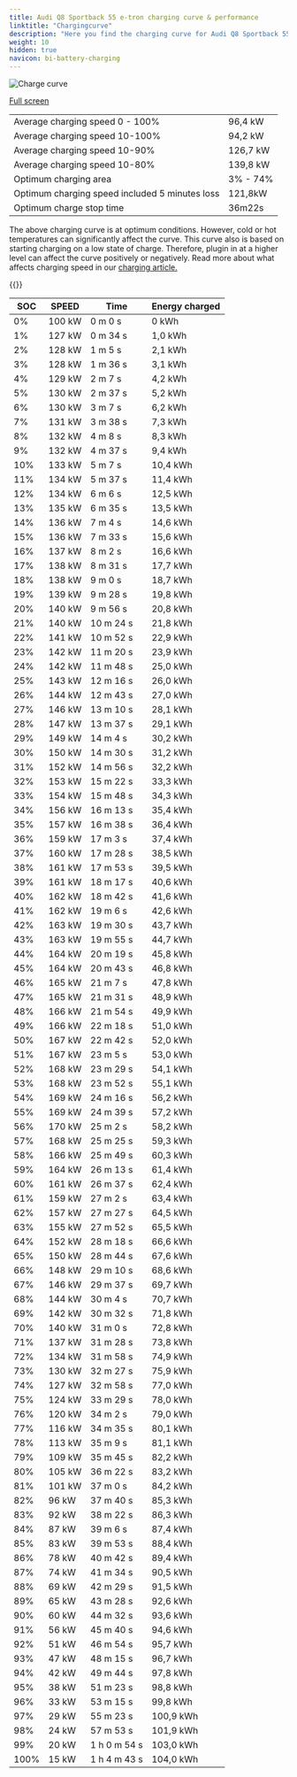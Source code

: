 ```yaml
---
title: Audi Q8 Sportback 55 e-tron charging curve & performance
linktitle: "Chargingcurve"
description: "Here you find the charging curve for Audi Q8 Sportback 55 e-tron. "
weight: 10
hidden: true
navicon: bi-battery-charging
---
```

<!-- markdownlint-disable MD033 -->
<img src="../chargingcurve.svg" alt="Charge curve" class="img-fluid">

[Full screen](../chargingcurve.svg)


<table class="table table-striped">
<tbody>
<tr>
<td>Average charging speed 0 - 100% </td><td>96,4 kW</td>
</tr>
<tr>
<td>Average charging speed 10-100% </td><td>94,2 kW</td>
</tr>
<tr>
<td>Average charging speed 10-90% </td><td>126,7 kW</td>
</tr>
<tr>
<td>Average charging speed 10-80% </td><td>139,8 kW</td>
</tr>
<tr>
<td>Optimum charging area</td><td>3% - 74%</td>
</tr>
<tr>
<td>Optimum charging speed included 5 minutes loss</td><td>121,8kW</td>
</tr>
<tr>
<td>Optimum charge stop time </td><td>36m22s</td>
</tr>
</tbody>
</table>


The above charging curve is at optimum conditions. However, cold or hot temperatures can significantly affect the curve. This curve also is based on starting charging on a low state of charge. Therefore, plugin in at a higher level can affect the curve positively or negatively. Read more about what affects charging speed in our [charging article.](../../../../../technology/battery/charging/) 


{{<evkxdisplayaddarticle />}}
<table class="table table-striped">
<thead>
<tr><th>SOC</th><th>SPEED</th><th>Time</th><th>Energy charged</th></tr>
</thead>
<tbody>
<tr>
<td>0%</td><td>100 kW</td><td> 0 m 0 s </td><td>0 kWh </td>
</tr>
<tr>
<td>1%</td><td>127 kW</td><td> 0 m 34 s </td><td>1,0 kWh </td>
</tr>
<tr>
<td>2%</td><td>128 kW</td><td> 1 m 5 s </td><td>2,1 kWh </td>
</tr>
<tr>
<td>3%</td><td>128 kW</td><td> 1 m 36 s </td><td>3,1 kWh </td>
</tr>
<tr>
<td>4%</td><td>129 kW</td><td> 2 m 7 s </td><td>4,2 kWh </td>
</tr>
<tr>
<td>5%</td><td>130 kW</td><td> 2 m 37 s </td><td>5,2 kWh </td>
</tr>
<tr>
<td>6%</td><td>130 kW</td><td> 3 m 7 s </td><td>6,2 kWh </td>
</tr>
<tr>
<td>7%</td><td>131 kW</td><td> 3 m 38 s </td><td>7,3 kWh </td>
</tr>
<tr>
<td>8%</td><td>132 kW</td><td> 4 m 8 s </td><td>8,3 kWh </td>
</tr>
<tr>
<td>9%</td><td>132 kW</td><td> 4 m 37 s </td><td>9,4 kWh </td>
</tr>
<tr>
<td>10%</td><td>133 kW</td><td> 5 m 7 s </td><td>10,4 kWh </td>
</tr>
<tr>
<td>11%</td><td>134 kW</td><td> 5 m 37 s </td><td>11,4 kWh </td>
</tr>
<tr>
<td>12%</td><td>134 kW</td><td> 6 m 6 s </td><td>12,5 kWh </td>
</tr>
<tr>
<td>13%</td><td>135 kW</td><td> 6 m 35 s </td><td>13,5 kWh </td>
</tr>
<tr>
<td>14%</td><td>136 kW</td><td> 7 m 4 s </td><td>14,6 kWh </td>
</tr>
<tr>
<td>15%</td><td>136 kW</td><td> 7 m 33 s </td><td>15,6 kWh </td>
</tr>
<tr>
<td>16%</td><td>137 kW</td><td> 8 m 2 s </td><td>16,6 kWh </td>
</tr>
<tr>
<td>17%</td><td>138 kW</td><td> 8 m 31 s </td><td>17,7 kWh </td>
</tr>
<tr>
<td>18%</td><td>138 kW</td><td> 9 m 0 s </td><td>18,7 kWh </td>
</tr>
<tr>
<td>19%</td><td>139 kW</td><td> 9 m 28 s </td><td>19,8 kWh </td>
</tr>
<tr>
<td>20%</td><td>140 kW</td><td> 9 m 56 s </td><td>20,8 kWh </td>
</tr>
<tr>
<td>21%</td><td>140 kW</td><td> 10 m 24 s </td><td>21,8 kWh </td>
</tr>
<tr>
<td>22%</td><td>141 kW</td><td> 10 m 52 s </td><td>22,9 kWh </td>
</tr>
<tr>
<td>23%</td><td>142 kW</td><td> 11 m 20 s </td><td>23,9 kWh </td>
</tr>
<tr>
<td>24%</td><td>142 kW</td><td> 11 m 48 s </td><td>25,0 kWh </td>
</tr>
<tr>
<td>25%</td><td>143 kW</td><td> 12 m 16 s </td><td>26,0 kWh </td>
</tr>
<tr>
<td>26%</td><td>144 kW</td><td> 12 m 43 s </td><td>27,0 kWh </td>
</tr>
<tr>
<td>27%</td><td>146 kW</td><td> 13 m 10 s </td><td>28,1 kWh </td>
</tr>
<tr>
<td>28%</td><td>147 kW</td><td> 13 m 37 s </td><td>29,1 kWh </td>
</tr>
<tr>
<td>29%</td><td>149 kW</td><td> 14 m 4 s </td><td>30,2 kWh </td>
</tr>
<tr>
<td>30%</td><td>150 kW</td><td> 14 m 30 s </td><td>31,2 kWh </td>
</tr>
<tr>
<td>31%</td><td>152 kW</td><td> 14 m 56 s </td><td>32,2 kWh </td>
</tr>
<tr>
<td>32%</td><td>153 kW</td><td> 15 m 22 s </td><td>33,3 kWh </td>
</tr>
<tr>
<td>33%</td><td>154 kW</td><td> 15 m 48 s </td><td>34,3 kWh </td>
</tr>
<tr>
<td>34%</td><td>156 kW</td><td> 16 m 13 s </td><td>35,4 kWh </td>
</tr>
<tr>
<td>35%</td><td>157 kW</td><td> 16 m 38 s </td><td>36,4 kWh </td>
</tr>
<tr>
<td>36%</td><td>159 kW</td><td> 17 m 3 s </td><td>37,4 kWh </td>
</tr>
<tr>
<td>37%</td><td>160 kW</td><td> 17 m 28 s </td><td>38,5 kWh </td>
</tr>
<tr>
<td>38%</td><td>161 kW</td><td> 17 m 53 s </td><td>39,5 kWh </td>
</tr>
<tr>
<td>39%</td><td>161 kW</td><td> 18 m 17 s </td><td>40,6 kWh </td>
</tr>
<tr>
<td>40%</td><td>162 kW</td><td> 18 m 42 s </td><td>41,6 kWh </td>
</tr>
<tr>
<td>41%</td><td>162 kW</td><td> 19 m 6 s </td><td>42,6 kWh </td>
</tr>
<tr>
<td>42%</td><td>163 kW</td><td> 19 m 30 s </td><td>43,7 kWh </td>
</tr>
<tr>
<td>43%</td><td>163 kW</td><td> 19 m 55 s </td><td>44,7 kWh </td>
</tr>
<tr>
<td>44%</td><td>164 kW</td><td> 20 m 19 s </td><td>45,8 kWh </td>
</tr>
<tr>
<td>45%</td><td>164 kW</td><td> 20 m 43 s </td><td>46,8 kWh </td>
</tr>
<tr>
<td>46%</td><td>165 kW</td><td> 21 m 7 s </td><td>47,8 kWh </td>
</tr>
<tr>
<td>47%</td><td>165 kW</td><td> 21 m 31 s </td><td>48,9 kWh </td>
</tr>
<tr>
<td>48%</td><td>166 kW</td><td> 21 m 54 s </td><td>49,9 kWh </td>
</tr>
<tr>
<td>49%</td><td>166 kW</td><td> 22 m 18 s </td><td>51,0 kWh </td>
</tr>
<tr>
<td>50%</td><td>167 kW</td><td> 22 m 42 s </td><td>52,0 kWh </td>
</tr>
<tr>
<td>51%</td><td>167 kW</td><td> 23 m 5 s </td><td>53,0 kWh </td>
</tr>
<tr>
<td>52%</td><td>168 kW</td><td> 23 m 29 s </td><td>54,1 kWh </td>
</tr>
<tr>
<td>53%</td><td>168 kW</td><td> 23 m 52 s </td><td>55,1 kWh </td>
</tr>
<tr>
<td>54%</td><td>169 kW</td><td> 24 m 16 s </td><td>56,2 kWh </td>
</tr>
<tr>
<td>55%</td><td>169 kW</td><td> 24 m 39 s </td><td>57,2 kWh </td>
</tr>
<tr>
<td>56%</td><td>170 kW</td><td> 25 m 2 s </td><td>58,2 kWh </td>
</tr>
<tr>
<td>57%</td><td>168 kW</td><td> 25 m 25 s </td><td>59,3 kWh </td>
</tr>
<tr>
<td>58%</td><td>166 kW</td><td> 25 m 49 s </td><td>60,3 kWh </td>
</tr>
<tr>
<td>59%</td><td>164 kW</td><td> 26 m 13 s </td><td>61,4 kWh </td>
</tr>
<tr>
<td>60%</td><td>161 kW</td><td> 26 m 37 s </td><td>62,4 kWh </td>
</tr>
<tr>
<td>61%</td><td>159 kW</td><td> 27 m 2 s </td><td>63,4 kWh </td>
</tr>
<tr>
<td>62%</td><td>157 kW</td><td> 27 m 27 s </td><td>64,5 kWh </td>
</tr>
<tr>
<td>63%</td><td>155 kW</td><td> 27 m 52 s </td><td>65,5 kWh </td>
</tr>
<tr>
<td>64%</td><td>152 kW</td><td> 28 m 18 s </td><td>66,6 kWh </td>
</tr>
<tr>
<td>65%</td><td>150 kW</td><td> 28 m 44 s </td><td>67,6 kWh </td>
</tr>
<tr>
<td>66%</td><td>148 kW</td><td> 29 m 10 s </td><td>68,6 kWh </td>
</tr>
<tr>
<td>67%</td><td>146 kW</td><td> 29 m 37 s </td><td>69,7 kWh </td>
</tr>
<tr>
<td>68%</td><td>144 kW</td><td> 30 m 4 s </td><td>70,7 kWh </td>
</tr>
<tr>
<td>69%</td><td>142 kW</td><td> 30 m 32 s </td><td>71,8 kWh </td>
</tr>
<tr>
<td>70%</td><td>140 kW</td><td> 31 m 0 s </td><td>72,8 kWh </td>
</tr>
<tr>
<td>71%</td><td>137 kW</td><td> 31 m 28 s </td><td>73,8 kWh </td>
</tr>
<tr>
<td>72%</td><td>134 kW</td><td> 31 m 58 s </td><td>74,9 kWh </td>
</tr>
<tr>
<td>73%</td><td>130 kW</td><td> 32 m 27 s </td><td>75,9 kWh </td>
</tr>
<tr>
<td>74%</td><td>127 kW</td><td> 32 m 58 s </td><td>77,0 kWh </td>
</tr>
<tr>
<td>75%</td><td>124 kW</td><td> 33 m 29 s </td><td>78,0 kWh </td>
</tr>
<tr>
<td>76%</td><td>120 kW</td><td> 34 m 2 s </td><td>79,0 kWh </td>
</tr>
<tr>
<td>77%</td><td>116 kW</td><td> 34 m 35 s </td><td>80,1 kWh </td>
</tr>
<tr>
<td>78%</td><td>113 kW</td><td> 35 m 9 s </td><td>81,1 kWh </td>
</tr>
<tr>
<td>79%</td><td>109 kW</td><td> 35 m 45 s </td><td>82,2 kWh </td>
</tr>
<tr>
<td>80%</td><td>105 kW</td><td> 36 m 22 s </td><td>83,2 kWh </td>
</tr>
<tr>
<td>81%</td><td>101 kW</td><td> 37 m 0 s </td><td>84,2 kWh </td>
</tr>
<tr>
<td>82%</td><td>96 kW</td><td> 37 m 40 s </td><td>85,3 kWh </td>
</tr>
<tr>
<td>83%</td><td>92 kW</td><td> 38 m 22 s </td><td>86,3 kWh </td>
</tr>
<tr>
<td>84%</td><td>87 kW</td><td> 39 m 6 s </td><td>87,4 kWh </td>
</tr>
<tr>
<td>85%</td><td>83 kW</td><td> 39 m 53 s </td><td>88,4 kWh </td>
</tr>
<tr>
<td>86%</td><td>78 kW</td><td> 40 m 42 s </td><td>89,4 kWh </td>
</tr>
<tr>
<td>87%</td><td>74 kW</td><td> 41 m 34 s </td><td>90,5 kWh </td>
</tr>
<tr>
<td>88%</td><td>69 kW</td><td> 42 m 29 s </td><td>91,5 kWh </td>
</tr>
<tr>
<td>89%</td><td>65 kW</td><td> 43 m 28 s </td><td>92,6 kWh </td>
</tr>
<tr>
<td>90%</td><td>60 kW</td><td> 44 m 32 s </td><td>93,6 kWh </td>
</tr>
<tr>
<td>91%</td><td>56 kW</td><td> 45 m 40 s </td><td>94,6 kWh </td>
</tr>
<tr>
<td>92%</td><td>51 kW</td><td> 46 m 54 s </td><td>95,7 kWh </td>
</tr>
<tr>
<td>93%</td><td>47 kW</td><td> 48 m 15 s </td><td>96,7 kWh </td>
</tr>
<tr>
<td>94%</td><td>42 kW</td><td> 49 m 44 s </td><td>97,8 kWh </td>
</tr>
<tr>
<td>95%</td><td>38 kW</td><td> 51 m 23 s </td><td>98,8 kWh </td>
</tr>
<tr>
<td>96%</td><td>33 kW</td><td> 53 m 15 s </td><td>99,8 kWh </td>
</tr>
<tr>
<td>97%</td><td>29 kW</td><td> 55 m 23 s </td><td>100,9 kWh </td>
</tr>
<tr>
<td>98%</td><td>24 kW</td><td> 57 m 53 s </td><td>101,9 kWh </td>
</tr>
<tr>
<td>99%</td><td>20 kW</td><td>1 h 0 m 54 s </td><td>103,0 kWh </td>
</tr>
<tr>
<td>100%</td><td>15 kW</td><td>1 h 4 m 43 s </td><td>104,0 kWh </td>
</tr>
</tbody>
</table>

